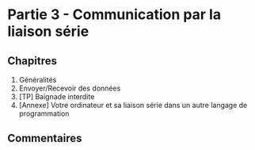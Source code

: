 # Partie 3 - Communication par la liaison série

## Chapitres

1. Généralités
2. Envoyer/Recevoir des données
3. [TP] Baignade interdite
4. [Annexe] Votre ordinateur et sa liaison série dans un autre langage de programmation

## Commentaires

